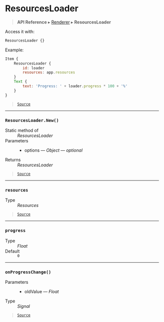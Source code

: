 # ResourcesLoader

> **API Reference** ▸ [Renderer](/api/renderer.md) ▸ **ResourcesLoader**

<!-- toc -->
Access it with:
```javascript
ResourcesLoader {}
```

Example:

```javascript
Item {
    ResourcesLoader {
        id: loader
        resources: app.resources
    }
    Text {
        text: 'Progress: ' + loader.progress * 100 + '%'
    }
}
```


> [`Source`](https://github.com/Neft-io/neft/blob/88c1d4e83c5a6037666ad9719faf105f21aa5cbe/src/renderer/types/loader/resources.litcoffee)


* * * 

### `ResourcesLoader.New()`

<dl><dt>Static method of</dt><dd><i>ResourcesLoader</i></dd><dt>Parameters</dt><dd><ul><li>options — <i>Object</i> — <i>optional</i></li></ul></dd><dt>Returns</dt><dd><i>ResourcesLoader</i></dd></dl>


> [`Source`](https://github.com/Neft-io/neft/blob/88c1d4e83c5a6037666ad9719faf105f21aa5cbe/src/renderer/types/loader/resources.litcoffee#resourcesloader-resourcesloadernewobject-options)


* * * 

### `resources`

<dl><dt>Type</dt><dd><i>Resources</i></dd></dl>


> [`Source`](https://github.com/Neft-io/neft/blob/88c1d4e83c5a6037666ad9719faf105f21aa5cbe/src/renderer/types/loader/resources.litcoffee#resources-resourcesloaderresources)


* * * 

### `progress`

<dl><dt>Type</dt><dd><i>Float</i></dd><dt>Default</dt><dd><code>0</code></dd></dl>


* * * 

### `onProgressChange()`

<dl><dt>Parameters</dt><dd><ul><li>oldValue — <i>Float</i></li></ul></dd><dt>Type</dt><dd><i>Signal</i></dd></dl>


> [`Source`](https://github.com/Neft-io/neft/blob/88c1d4e83c5a6037666ad9719faf105f21aa5cbe/src/renderer/types/loader/resources.litcoffee#signal-resourcesloadedonprogresschangefloat-oldvalue)

